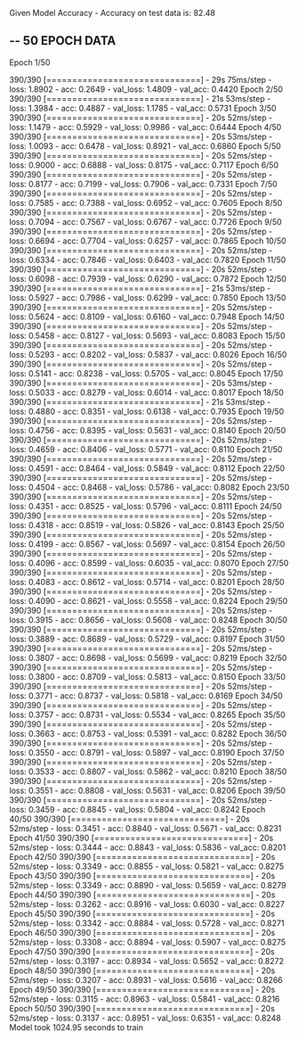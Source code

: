 


Given Model Accuracy - Accuracy on test data is: 82.48

--
50 EPOCH DATA
--

Epoch 1/50

390/390 [==============================] - 29s 75ms/step - loss: 1.8902 - acc: 0.2649 - val_loss: 1.4809 - val_acc: 0.4420
Epoch 2/50
390/390 [==============================] - 21s 53ms/step - loss: 1.3984 - acc: 0.4887 - val_loss: 1.1785 - val_acc: 0.5731
Epoch 3/50
390/390 [==============================] - 20s 52ms/step - loss: 1.1479 - acc: 0.5929 - val_loss: 0.9986 - val_acc: 0.6444
Epoch 4/50
390/390 [==============================] - 20s 53ms/step - loss: 1.0093 - acc: 0.6478 - val_loss: 0.8921 - val_acc: 0.6860
Epoch 5/50
390/390 [==============================] - 20s 52ms/step - loss: 0.9000 - acc: 0.6888 - val_loss: 0.8175 - val_acc: 0.7117
Epoch 6/50
390/390 [==============================] - 20s 52ms/step - loss: 0.8177 - acc: 0.7199 - val_loss: 0.7906 - val_acc: 0.7331
Epoch 7/50
390/390 [==============================] - 20s 52ms/step - loss: 0.7585 - acc: 0.7388 - val_loss: 0.6952 - val_acc: 0.7605
Epoch 8/50
390/390 [==============================] - 20s 52ms/step - loss: 0.7094 - acc: 0.7567 - val_loss: 0.6767 - val_acc: 0.7726
Epoch 9/50
390/390 [==============================] - 20s 52ms/step - loss: 0.6694 - acc: 0.7704 - val_loss: 0.6257 - val_acc: 0.7865
Epoch 10/50
390/390 [==============================] - 20s 52ms/step - loss: 0.6334 - acc: 0.7846 - val_loss: 0.6403 - val_acc: 0.7820
Epoch 11/50
390/390 [==============================] - 20s 52ms/step - loss: 0.6098 - acc: 0.7939 - val_loss: 0.6290 - val_acc: 0.7872
Epoch 12/50
390/390 [==============================] - 21s 53ms/step - loss: 0.5927 - acc: 0.7986 - val_loss: 0.6299 - val_acc: 0.7850
Epoch 13/50
390/390 [==============================] - 20s 52ms/step - loss: 0.5624 - acc: 0.8109 - val_loss: 0.6160 - val_acc: 0.7948
Epoch 14/50
390/390 [==============================] - 20s 52ms/step - loss: 0.5458 - acc: 0.8127 - val_loss: 0.5693 - val_acc: 0.8083
Epoch 15/50
390/390 [==============================] - 20s 52ms/step - loss: 0.5293 - acc: 0.8202 - val_loss: 0.5837 - val_acc: 0.8026
Epoch 16/50
390/390 [==============================] - 20s 52ms/step - loss: 0.5141 - acc: 0.8238 - val_loss: 0.5705 - val_acc: 0.8045
Epoch 17/50
390/390 [==============================] - 20s 53ms/step - loss: 0.5033 - acc: 0.8279 - val_loss: 0.6014 - val_acc: 0.8017
Epoch 18/50
390/390 [==============================] - 21s 53ms/step - loss: 0.4880 - acc: 0.8351 - val_loss: 0.6138 - val_acc: 0.7935
Epoch 19/50
390/390 [==============================] - 20s 52ms/step - loss: 0.4756 - acc: 0.8395 - val_loss: 0.5631 - val_acc: 0.8140
Epoch 20/50
390/390 [==============================] - 20s 52ms/step - loss: 0.4659 - acc: 0.8406 - val_loss: 0.5771 - val_acc: 0.8110
Epoch 21/50
390/390 [==============================] - 20s 52ms/step - loss: 0.4591 - acc: 0.8464 - val_loss: 0.5849 - val_acc: 0.8112
Epoch 22/50
390/390 [==============================] - 20s 52ms/step - loss: 0.4504 - acc: 0.8468 - val_loss: 0.5786 - val_acc: 0.8082
Epoch 23/50
390/390 [==============================] - 20s 52ms/step - loss: 0.4351 - acc: 0.8525 - val_loss: 0.5796 - val_acc: 0.8111
Epoch 24/50
390/390 [==============================] - 20s 52ms/step - loss: 0.4318 - acc: 0.8519 - val_loss: 0.5826 - val_acc: 0.8143
Epoch 25/50
390/390 [==============================] - 20s 52ms/step - loss: 0.4199 - acc: 0.8567 - val_loss: 0.5697 - val_acc: 0.8154
Epoch 26/50
390/390 [==============================] - 20s 52ms/step - loss: 0.4096 - acc: 0.8599 - val_loss: 0.6035 - val_acc: 0.8070
Epoch 27/50
390/390 [==============================] - 20s 52ms/step - loss: 0.4083 - acc: 0.8612 - val_loss: 0.5714 - val_acc: 0.8201
Epoch 28/50
390/390 [==============================] - 20s 52ms/step - loss: 0.4090 - acc: 0.8621 - val_loss: 0.5558 - val_acc: 0.8224
Epoch 29/50
390/390 [==============================] - 20s 52ms/step - loss: 0.3915 - acc: 0.8656 - val_loss: 0.5608 - val_acc: 0.8248
Epoch 30/50
390/390 [==============================] - 20s 52ms/step - loss: 0.3889 - acc: 0.8689 - val_loss: 0.5729 - val_acc: 0.8197
Epoch 31/50
390/390 [==============================] - 20s 52ms/step - loss: 0.3807 - acc: 0.8698 - val_loss: 0.5699 - val_acc: 0.8219
Epoch 32/50
390/390 [==============================] - 20s 52ms/step - loss: 0.3800 - acc: 0.8709 - val_loss: 0.5813 - val_acc: 0.8150
Epoch 33/50
390/390 [==============================] - 20s 52ms/step - loss: 0.3771 - acc: 0.8737 - val_loss: 0.5818 - val_acc: 0.8169
Epoch 34/50
390/390 [==============================] - 20s 52ms/step - loss: 0.3757 - acc: 0.8731 - val_loss: 0.5534 - val_acc: 0.8265
Epoch 35/50
390/390 [==============================] - 20s 52ms/step - loss: 0.3663 - acc: 0.8753 - val_loss: 0.5391 - val_acc: 0.8282
Epoch 36/50
390/390 [==============================] - 20s 52ms/step - loss: 0.3550 - acc: 0.8791 - val_loss: 0.5897 - val_acc: 0.8190
Epoch 37/50
390/390 [==============================] - 20s 52ms/step - loss: 0.3533 - acc: 0.8807 - val_loss: 0.5862 - val_acc: 0.8210
Epoch 38/50
390/390 [==============================] - 20s 52ms/step - loss: 0.3551 - acc: 0.8808 - val_loss: 0.5631 - val_acc: 0.8206
Epoch 39/50
390/390 [==============================] - 20s 52ms/step - loss: 0.3459 - acc: 0.8845 - val_loss: 0.5804 - val_acc: 0.8242
Epoch 40/50
390/390 [==============================] - 20s 52ms/step - loss: 0.3451 - acc: 0.8840 - val_loss: 0.5671 - val_acc: 0.8231
Epoch 41/50
390/390 [==============================] - 20s 52ms/step - loss: 0.3444 - acc: 0.8843 - val_loss: 0.5836 - val_acc: 0.8201
Epoch 42/50
390/390 [==============================] - 20s 52ms/step - loss: 0.3349 - acc: 0.8855 - val_loss: 0.5821 - val_acc: 0.8275
Epoch 43/50
390/390 [==============================] - 20s 52ms/step - loss: 0.3349 - acc: 0.8890 - val_loss: 0.5659 - val_acc: 0.8279
Epoch 44/50
390/390 [==============================] - 20s 52ms/step - loss: 0.3262 - acc: 0.8916 - val_loss: 0.6030 - val_acc: 0.8227
Epoch 45/50
390/390 [==============================] - 20s 52ms/step - loss: 0.3342 - acc: 0.8884 - val_loss: 0.5728 - val_acc: 0.8271
Epoch 46/50
390/390 [==============================] - 20s 52ms/step - loss: 0.3308 - acc: 0.8894 - val_loss: 0.5907 - val_acc: 0.8275
Epoch 47/50
390/390 [==============================] - 20s 52ms/step - loss: 0.3197 - acc: 0.8934 - val_loss: 0.5652 - val_acc: 0.8272
Epoch 48/50
390/390 [==============================] - 20s 52ms/step - loss: 0.3207 - acc: 0.8931 - val_loss: 0.5616 - val_acc: 0.8266
Epoch 49/50
390/390 [==============================] - 20s 52ms/step - loss: 0.3115 - acc: 0.8963 - val_loss: 0.5841 - val_acc: 0.8216
Epoch 50/50
390/390 [==============================] - 20s 52ms/step - loss: 0.3137 - acc: 0.8951 - val_loss: 0.6351 - val_acc: 0.8248
Model took 1024.95 seconds to train

